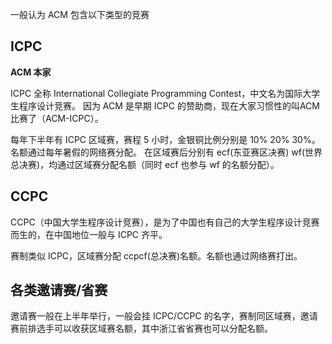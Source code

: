 一般认为 ACM 包含以下类型的竞赛

## ICPC

**ACM 本家**

ICPC 全称 International Collegiate Programming Contest，中文名为国际大学生程序设计竞赛。
因为 ACM 是早期 ICPC 的赞助商，现在大家习惯性的叫ACM比赛了（ACM-ICPC）。

每年下半年有 ICPC 区域赛，赛程 5 小时，金银铜比例分别是 10% 20% 30%。名额通过每年暑假的网络赛分配。
在区域赛后分别有 ecf(东亚赛区决赛) wf(世界总决赛)，均通过区域赛分配名额（同时 ecf 也参与 wf 的名额分配）。

## CCPC

CCPC（中国大学生程序设计竞赛），是为了中国也有自己的大学生程序设计竞赛而生的，在中国地位一般与 ICPC 齐平。

赛制类似 ICPC，区域赛分配 ccpcf(总决赛)名额。名额也通过网络赛打出。

## 各类邀请赛/省赛

邀请赛一般在上半年举行，一般会挂 ICPC/CCPC 的名字，赛制同区域赛，邀请赛前排选手可以收获区域赛名额，其中浙江省省赛也可以分配名额。